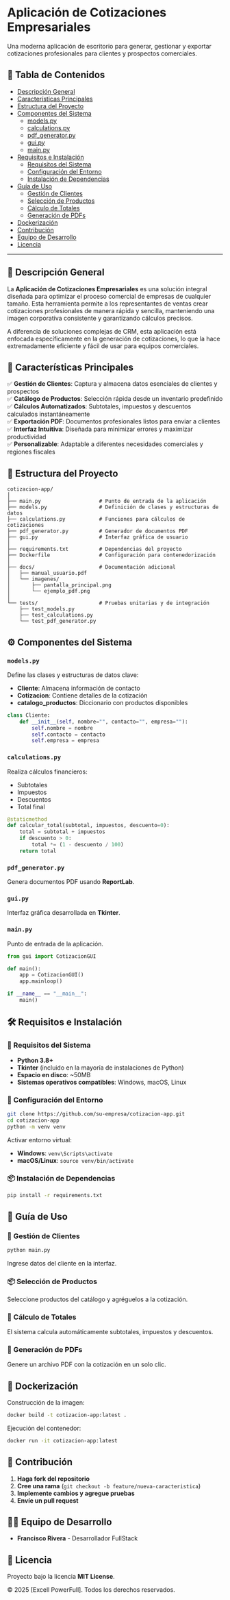 # Aplicación de Cotizaciones Empresariales

Una moderna aplicación de escritorio para generar, gestionar y exportar cotizaciones profesionales para clientes y prospectos comerciales.

## 📌 Tabla de Contenidos

- [Descripción General](#descripción-general)
- [Características Principales](#características-principales)
- [Estructura del Proyecto](#estructura-del-proyecto)
- [Componentes del Sistema](#componentes-del-sistema)
  - [models.py](#modelspy)
  - [calculations.py](#calculationspy)
  - [pdf_generator.py](#pdf_generatorpy)
  - [gui.py](#guipy)
  - [main.py](#mainpy)
- [Requisitos e Instalación](#requisitos-e-instalación)
  - [Requisitos del Sistema](#requisitos-del-sistema)
  - [Configuración del Entorno](#configuración-del-entorno)
  - [Instalación de Dependencias](#instalación-de-dependencias)
- [Guía de Uso](#guía-de-uso)
  - [Gestión de Clientes](#gestión-de-clientes)
  - [Selección de Productos](#selección-de-productos)
  - [Cálculo de Totales](#cálculo-de-totales)
  - [Generación de PDFs](#generación-de-pdfs)
- [Dockerización](#dockerización)
- [Contribución](#contribución)
- [Equipo de Desarrollo](#equipo-de-desarrollo)
- [Licencia](#licencia)

---

## 📖 Descripción General

La **Aplicación de Cotizaciones Empresariales** es una solución integral diseñada para optimizar el proceso comercial de empresas de cualquier tamaño. Esta herramienta permite a los representantes de ventas crear cotizaciones profesionales de manera rápida y sencilla, manteniendo una imagen corporativa consistente y garantizando cálculos precisos.

A diferencia de soluciones complejas de CRM, esta aplicación está enfocada específicamente en la generación de cotizaciones, lo que la hace extremadamente eficiente y fácil de usar para equipos comerciales.

## 🌟 Características Principales

✅ **Gestión de Clientes**: Captura y almacena datos esenciales de clientes y prospectos  
✅ **Catálogo de Productos**: Selección rápida desde un inventario predefinido  
✅ **Cálculos Automatizados**: Subtotales, impuestos y descuentos calculados instantáneamente  
✅ **Exportación PDF**: Documentos profesionales listos para enviar a clientes  
✅ **Interfaz Intuitiva**: Diseñada para minimizar errores y maximizar productividad  
✅ **Personalizable**: Adaptable a diferentes necesidades comerciales y regiones fiscales  

## 📂 Estructura del Proyecto

```
cotizacion-app/
│
├── main.py                   # Punto de entrada de la aplicación
├── models.py                 # Definición de clases y estructuras de datos
├── calculations.py           # Funciones para cálculos de cotizaciones
├── pdf_generator.py          # Generador de documentos PDF
├── gui.py                    # Interfaz gráfica de usuario
│
├── requirements.txt          # Dependencias del proyecto
├── Dockerfile                # Configuración para contenedorización
│
├── docs/                     # Documentación adicional
│   ├── manual_usuario.pdf
│   └── imagenes/
│       ├── pantalla_principal.png
│       └── ejemplo_pdf.png
│
└── tests/                    # Pruebas unitarias y de integración
    ├── test_models.py
    ├── test_calculations.py
    └── test_pdf_generator.py
```

## ⚙️ Componentes del Sistema

### `models.py`
Define las clases y estructuras de datos clave:
- **Cliente**: Almacena información de contacto
- **Cotizacion**: Contiene detalles de la cotización
- **catalogo_productos**: Diccionario con productos disponibles

```python
class Cliente:
    def __init__(self, nombre="", contacto="", empresa=""):
        self.nombre = nombre
        self.contacto = contacto
        self.empresa = empresa
```

### `calculations.py`
Realiza cálculos financieros:
- Subtotales
- Impuestos
- Descuentos
- Total final

```python
@staticmethod
def calcular_total(subtotal, impuestos, descuento=0):
    total = subtotal + impuestos
    if descuento > 0:
        total *= (1 - descuento / 100)
    return total
```

### `pdf_generator.py`
Genera documentos PDF usando **ReportLab**.

### `gui.py`
Interfaz gráfica desarrollada en **Tkinter**.

### `main.py`
Punto de entrada de la aplicación.

```python
from gui import CotizacionGUI

def main():
    app = CotizacionGUI()
    app.mainloop()

if __name__ == "__main__":
    main()
```

## 🛠 Requisitos e Instalación

### 📌 Requisitos del Sistema
- **Python 3.8+**
- **Tkinter** (incluido en la mayoría de instalaciones de Python)
- **Espacio en disco**: ~50MB
- **Sistemas operativos compatibles**: Windows, macOS, Linux

### 🔧 Configuración del Entorno

```bash
git clone https://github.com/su-empresa/cotizacion-app.git
cd cotizacion-app
python -m venv venv
```

Activar entorno virtual:
- **Windows**: `venv\Scripts\activate`
- **macOS/Linux**: `source venv/bin/activate`

### 📦 Instalación de Dependencias

```bash
pip install -r requirements.txt
```

## 📝 Guía de Uso

### 👥 Gestión de Clientes

```bash
python main.py
```
Ingrese datos del cliente en la interfaz.

### 📦 Selección de Productos
Seleccione productos del catálogo y agréguelos a la cotización.

### 🔢 Cálculo de Totales
El sistema calcula automáticamente subtotales, impuestos y descuentos.

### 📄 Generación de PDFs
Genere un archivo PDF con la cotización en un solo clic.

## 🐳 Dockerización

Construcción de la imagen:

```bash
docker build -t cotizacion-app:latest .
```

Ejecución del contenedor:

```bash
docker run -it cotizacion-app:latest
```

## 🤝 Contribución

1. **Haga fork del repositorio**
2. **Cree una rama** (`git checkout -b feature/nueva-caracteristica`)
3. **Implemente cambios y agregue pruebas**
4. **Envíe un pull request**

## 👨‍💻 Equipo de Desarrollo

- **Francisco Rivera** - Desarrollador FullStack

## 📜 Licencia

Proyecto bajo la licencia **MIT License**.

© 2025 [Excell PowerFull]. Todos los derechos reservados.
